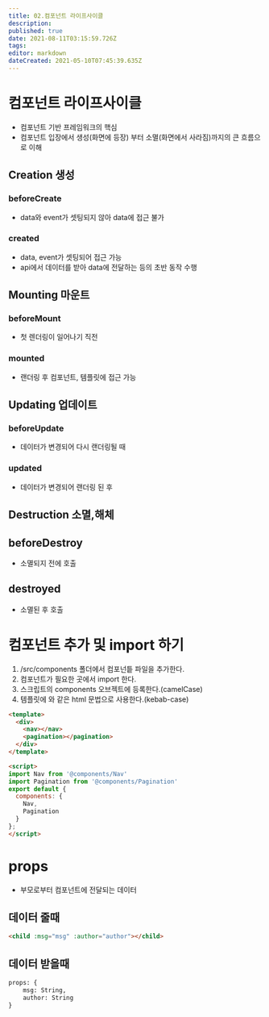 ```yaml
---
title: 02.컴포넌트 라이프사이클
description: 
published: true
date: 2021-08-11T03:15:59.726Z
tags: 
editor: markdown
dateCreated: 2021-05-10T07:45:39.635Z
---
```


# 컴포넌트 라이프사이클
- 컴포넌트 기반 프레임워크의 핵심
- 컴포넌트 입장에서 생성(화면에 등장) 부터 소멸(화면에서 사라짐)까지의 큰 흐름으로 이해

## Creation 생성
### beforeCreate
- data와 event가 셋팅되지 않아 data에 접근 불가
### created
- data, event가 셋팅되어 접근 가능
- api에서 데이터를 받아 data에 전달하는 등의 초반 동작 수행

## Mounting 마운트
### beforeMount
- 첫 렌더링이 일어나기 직전
### mounted
- 랜더링 후 컴포넌트, 템플릿에 접근 가능

## Updating 업데이트
### beforeUpdate
- 데이터가 변경되어 다시 랜더링될 때
### updated
- 데이터가 변경되어 랜더링 된 후

## Destruction 소멸,해체
## beforeDestroy
- 소멸되지 전에 호출
## destroyed
- 소멸된 후 호출


# 컴포넌트 추가 및 import 하기
1. /src/components 폴더에서 컴포넌틑 파일을 추가한다.
2. 컴포넌트가 필요한 곳에서 import 한다.
3. 스크립트의 components 오브젝트에 등록한다.(camelCase)
4. 템플릿에 <components></components> 와 같은 html 문법으로 사용한다.(kebab-case)
```html
<template>
  <div>
    <nav></nav>
    <pagination></pagination>
  </div>
</template>

<script>
import Nav from '@components/Nav'
import Pagination from '@components/Pagination'
export default {
  components: {
    Nav,
    Pagination
  }
};
</script>
```

# props
- 부모로부터 컴포넌트에 전달되는 데이터
## 데이터 줄때
```html
<child :msg="msg" :author="author"></child>
```
## 데이터 받을때
```html
props: {
	msg: String,
	author: String
}
```